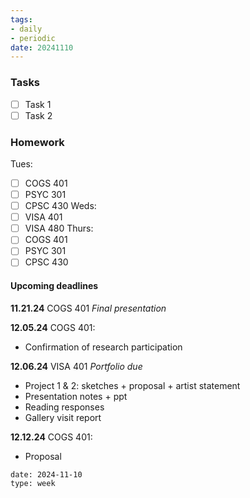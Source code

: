 ```yaml
---
tags:
- daily
- periodic
date: 20241110
---
```


### Tasks
- [ ] Task 1
- [ ] Task 2

### Homework
Tues:
- [ ] COGS 401 
- [ ] PSYC 301
- [ ] CPSC 430
Weds:
- [ ] VISA 401
- [ ] VISA 480
Thurs:
- [ ] COGS 401
- [ ] PSYC 301
- [ ] CPSC 430

#### Upcoming deadlines
**11.21.24**
COGS 401 *Final presentation*

**12.05.24**
COGS 401: 
- Confirmation of research participation


**12.06.24**
VISA 401 *Portfolio due*
- Project 1 & 2: sketches + proposal + artist statement
- Presentation notes + ppt 
- Reading responses 
- Gallery visit report

**12.12.24**
COGS 401:
- Proposal

```gEvent
date: 2024-11-10
type: week
```


